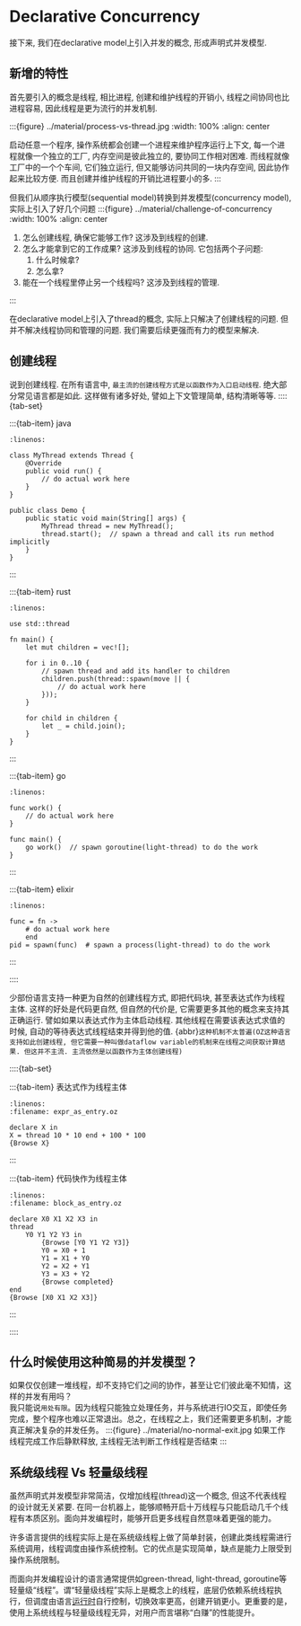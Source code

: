 # Declarative Concurrency

接下来, 我们在declarative model上引入并发的概念, 形成声明式并发模型.

## 新增的特性

首先要引入的概念是线程, 相比进程, 创建和维护线程的开销小, 线程之间协同也比进程容易, 因此线程是更为流行的并发机制.

:::{figure} ../material/process-vs-thread.jpg
:width: 100%
:align: center

启动任意一个程序, 操作系统都会创建一个进程来维护程序运行上下文, 每一个进程就像一个独立的工厂, 内存空间是彼此独立的, 要协同工作相对困难. 而线程就像工厂中的一个个车间, 它们独立运行, 但又能够访问共同的一块内存空间, 因此协作起来比较方便. 而且创建并维护线程的开销比进程要小的多.
:::

但我们从顺序执行模型(sequential model)转换到并发模型(concurrency model), 实际上引入了好几个问题
:::{figure} ../material/challenge-of-concurrency
:width: 100%
:align: center

1. 怎么创建线程, 确保它能够工作? 这涉及到线程的创建.
2. 怎么才能拿到它的工作成果? 这涉及到线程的协同. 它包括两个子问题:
    1. 什么时候拿?
    2. 怎么拿?
3. 能在一个线程里停止另一个线程吗? 这涉及到线程的管理.

:::

在declarative model上引入了thread的概念, 实际上只解决了创建线程的问题. 但并不解决线程协同和管理的问题. 我们需要后续更强而有力的模型来解决.

## 创建线程

说到创建线程. 在所有语言中, `最主流的创建线程方式是以函数作为入口启动线程`. 绝大部分常见语言都是如此. 这样做有诸多好处, 譬如上下文管理简单, 结构清晰等等.
::::{tab-set}

:::{tab-item} java

```{code} java
:linenos:

class MyThread extends Thread {
    @Override
    public void run() {
        // do actual work here
    }
}

public class Demo {
    public static void main(String[] args) {
        MyThread thread = new MyThread();
        thread.start();  // spawn a thread and call its run method implicitly
    }
}
```

:::

:::{tab-item} rust

```{code} rust
:linenos:

use std::thread

fn main() {
    let mut children = vec![];
    
    for i in 0..10 {
        // spawn thread and add its handler to children
        children.push(thread::spawn(move || {
            // do actual work here
        }));
    }
    
    for child in children {
        let _ = child.join();
    }
}
```

:::

:::{tab-item} go

```{code} go
:linenos:

func work() {
    // do actual work here
}

func main() {
    go work()  // spawn goroutine(light-thread) to do the work
}
```

:::

:::{tab-item} elixir

```{code} elixir
:linenos:

func = fn ->
    # do actual work here
    end
pid = spawn(func)  # spawn a process(light-thread) to do the work
```

:::

::::

少部份语言支持一种更为自然的创建线程方式, 即把代码块, 甚至表达式作为线程主体. 这样的好处是代码更自然, 但自然的代价是, 它需要更多其他的概念来支持其正确运行. 譬如如果以表达式作为主体启动线程. 其他线程在需要该表达式求值的时候, 自动的等待表达式线程结束并得到他的值. {abbr}`这种机制不太普遍(OZ这种语言支持如此创建线程, 但它需要一种叫做dataflow variable的机制来在线程之间获取计算结果. 但这并不主流. 主流依然是以函数作为主体创建线程)`

::::{tab-set}

:::{tab-item} 表达式作为线程主体

```{code} oz
:linenos:
:filename: expr_as_entry.oz

declare X in 
X = thread 10 * 10 end + 100 * 100
{Browse X}
```

:::

:::{tab-item} 代码快作为线程主体

```{code} oz
:linenos:
:filename: block_as_entry.oz

declare X0 X1 X2 X3 in
thread
    Y0 Y1 Y2 Y3 in
        {Browse [Y0 Y1 Y2 Y3]}
        Y0 = X0 + 1
        Y1 = X1 + Y0
        Y2 = X2 + Y1
        Y3 = X3 + Y2
        {Browse completed}
end
{Browse [X0 X1 X2 X3]}
```

:::

::::

## 什么时候使用这种简易的并发模型？

如果仅仅创建一堆线程，却不支持它们之间的协作，甚至让它们彼此毫不知情，这样的并发有用吗？\
我只能说`用处有限`。因为线程只能独立处理任务，并与系统进行IO交互，即使任务完成，整个程序也难以正常退出。总之，在线程之上，我们还需要更多机制，才能真正解决复杂的并发任务。
:::{figure} ../material/no-normal-exit.jpg
如果工作线程完成工作后静默释放, 主线程无法判断工作线程是否结束
:::

## 系统级线程 Vs 轻量级线程

虽然声明式并发模型非常简洁，仅增加线程(thread)这一个概念, 但这不代表线程的设计就无关紧要. 在同一台机器上，能够顺畅开启十万线程与只能启动几千个线程有本质区别。面向并发编程时，能够开启更多线程自然意味着更强的能力。  

许多语言提供的线程实际上是在系统级线程上做了简单封装，创建此类线程需进行系统调用，线程调度由操作系统控制。它的优点是实现简单，缺点是能力上限受到操作系统限制。  

而面向并发编程设计的语言通常提供如green-thread, light-thread, goroutine等轻量级“线程”。谓“轻量级线程”实际上是概念上的线程，底层仍依赖系统线程执行，但调度由语言[运行时](https://en.wikipedia.org/wiki/Runtime_system)自行控制，切换效率更高，创建开销更小。更重要的是，使用上系统线程与轻量级线程无异，对用户而言堪称“白赚”的性能提升。
